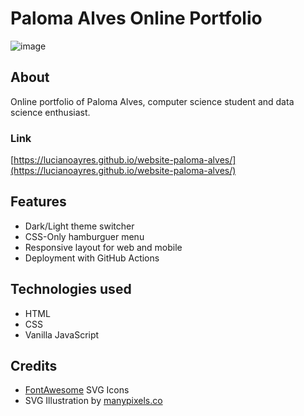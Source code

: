 # Paloma Alves Online Portfolio

![image](https://user-images.githubusercontent.com/20209393/199631603-4c466e62-4c9c-42a8-801c-a090e8873a47.png)

## About

Online portfolio of Paloma Alves, computer science student and data science enthusiast.

### Link

[https://lucianoayres.github.io/website-paloma-alves/](https://lucianoayres.github.io/website-paloma-alves/)

## Features

- Dark/Light theme switcher
- CSS-Only hamburguer menu
- Responsive layout for web and mobile
- Deployment with GitHub Actions

## Technologies used

- HTML
- CSS
- Vanilla JavaScript

## Credits

- [FontAwesome](https://fontawesome.com/) SVG Icons
- SVG Illustration by [manypixels.co](https://www.manypixels.co/)

